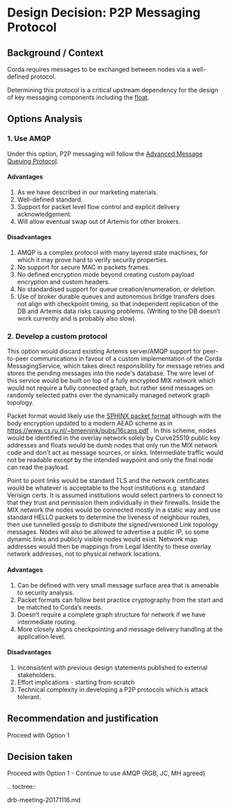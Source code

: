 # Design Decision: P2P Messaging Protocol

## Background / Context

Corda requires messages to be exchanged between nodes via a well-defined protocol. 

Determining this protocol is a critical upstream dependency for the design of key messaging components including the [float](../design.md).

## Options Analysis

### 1. Use AMQP

Under this option, P2P messaging will follow the [Advanced Message Queuing Protocol](https://www.amqp.org/).

#### Advantages

1. As we have described in our marketing materials.
2. Well-defined standard.
3. Support for packet level flow control and explicit delivery acknowledgement.
4. Will allow eventual swap out of Artemis for other brokers.

#### Disadvantages

1. AMQP is a complex protocol with many layered state machines, for which it may prove hard to verify security properties. 
2. No support for secure MAC in packets frames.
3. No defined encryption mode beyond creating custom payload encryption and custom headers.
4. No standardised support for queue creation/enumeration, or deletion.
5. Use of broker durable queues and autonomous bridge transfers does not align with checkpoint timing, so that independent replication of the DB and Artemis data risks causing problems. (Writing to the DB doesn’t work currently and is probably also slow).

### 2. Develop a custom protocol

This option would discard existing Artemis server/AMQP support for peer-to-peer communications in favour of a custom
implementation of the Corda MessagingService, which takes direct responsibility for message retries and stores the
pending messages into the node's database. The wire level of this service would be built on top of a fully encrypted MIX
network which would not require a fully connected graph, but rather send messages on randomly selected paths over the
dynamically managed network graph topology.

Packet format would likely use the [SPHINX packet format](http://www0.cs.ucl.ac.uk/staff/G.Danezis/papers/sphinx-eprint.pdf) although with the body encryption updated to
a modern AEAD scheme as in https://www.cs.ru.nl/~bmennink/pubs/16cans.pdf . In this scheme, nodes would be identified in
the overlay network solely by Curve25519 public key addresses and floats would be dumb nodes that only run the MIX
network code and don't act as message sources, or sinks. Intermediate traffic would not be readable except by the
intended waypoint and only the final node can read the payload.

Point to point links would be standard TLS and the network certificates would be whatever is acceptable to the host
institutions e.g. standard Verisign certs. It is assumed institutions would select partners to connect to that they
trust and permission them individually in their firewalls. Inside the MIX network the nodes would be connected mostly in
a static way and use standard HELLO packets to determine the liveness of neighbour routes, then use tunnelled gossip to
distribute the signed/versioned Link topology messages. Nodes will also be allowed to advertise a public IP, so some
dynamic links and publicly visible nodes would exist. Network map addresses would then be mappings from Legal Identity
to these overlay network addresses, not to physical network locations.

#### Advantages

1. Can be defined with very small message surface area that is amenable to security analysis.
2. Packet formats can follow best practice cryptography from the start and be matched to Corda’s needs.
3. Doesn’t require a complete graph structure for network if we have intermediate routing. 
4. More closely aligns checkpointing and message delivery handling at the application level.

#### Disadvantages

1. Inconsistent with previous design statements published to external stakeholders.
2. Effort implications - starting from scratch
3. Technical complexity in developing a P2P protocols which is attack tolerant.

## Recommendation and justification

Proceed with Option 1

## Decision taken

Proceed with Option 1 - Continue to use AMQP (RGB, JC, MH agreed)

.. toctree::

   drb-meeting-20171116.md
